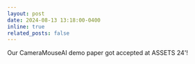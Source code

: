 ```yaml
---
layout: post
date: 2024-08-13 13:18:00-0400
inline: true
related_posts: false
---
```


Our CameraMouseAI demo paper got accepted at ASSETS 24'! 
